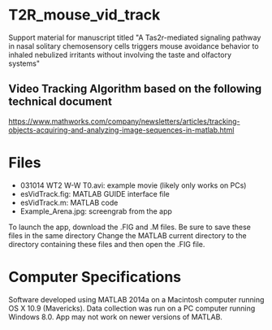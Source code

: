 # T2R_mouse_vid_track
Support material for manuscript titled "A Tas2r-mediated signaling pathway in nasal solitary chemosensory cells triggers mouse avoidance behavior to inhaled nebulized irritants without involving the taste and olfactory systems"

## Video Tracking Algorithm based on the following technical document
https://www.mathworks.com/company/newsletters/articles/tracking-objects-acquiring-and-analyzing-image-sequences-in-matlab.html 


# Files
- 031014 WT2 W-W T0.avi: example movie (likely only works on PCs)
- esVidTrack.fig: MATLAB GUIDE interface file
- esVidTrack.m: MATLAB code
- Example_Arena.jpg: screengrab from the app

To launch the app, download the .FIG and .M files. Be sure to save these files in the same directory Change the MATLAB current directory to the directory containing these files and then open the .FIG file. 

# Computer Specifications

Software developed using MATLAB 2014a on a Macintosh computer running OS X 10.9 (Mavericks). Data collection was run on a PC computer running Windows 8.0. App may not work on newer versions of MATLAB. 
